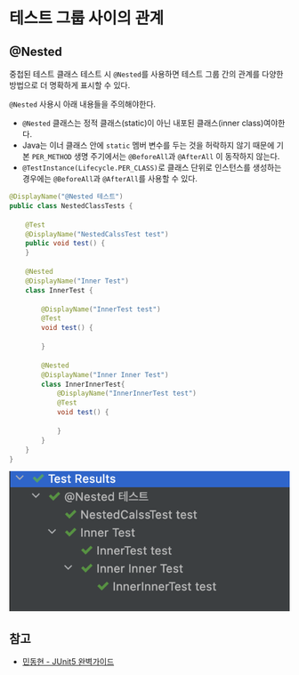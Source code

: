 # 테스트 그룹 사이의 관계

## @Nested

중첩된 테스트 클래스 테스트 시 `@Nested`를 사용하면 테스트 그룹 간의 관계를 다양한 방법으로 더 명확하게 표시할 수 있다.

`@Nested` 사용시 아래 내용들을 주의해야한다.

- `@Nested` 클래스는 정적 클래스(static)이 아닌 내포된 클래스(inner class)여야한다.
- Java는 이너 클래스 안에 `static` 멤버 변수를 두는 것을 허락하지 않기 때문에 기본 `PER_METHOD` 생명 주기에서는 `@BeforeAll`과 `@AfterAll` 이 동작하지 않는다.
- `@TestInstance(Lifecycle.PER_CLASS)`로 클래스 단위로 인스턴스를 생성하는 경우에는  `@BeforeAll`과 `@AfterAll`를 사용할 수 있다.

```java
@DisplayName("@Nested 테스트")
public class NestedClassTests {

    @Test
    @DisplayName("NestedCalssTest test")
    public void test() {
    }

    @Nested
    @DisplayName("Inner Test")
    class InnerTest {

        @DisplayName("InnerTest test")
        @Test
        void test() {

        }

        @Nested
        @DisplayName("Inner Inner Test")
        class InnerInnerTest{
            @DisplayName("InnerInnerTest test")
            @Test
            void test() {

            }
        }
    }
}
```

![image-20211221232703872](../assets/image-20211221232703872.png)



## 참고

- [민동현 - JUnit5 완벽가이드](https://donghyeon.dev/junit/2021/04/11/JUnit5-%EC%99%84%EB%B2%BD-%EA%B0%80%EC%9D%B4%EB%93%9C/)